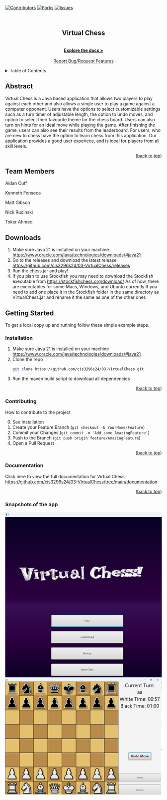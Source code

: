 <a name="readme-top"></a>

[![Contributors][contributors-shield]][contributors-url]
[![Forks][forks-shield]][forks-url]
[![Issues][issues-shield]][issues-url]



<br />
<div align="center">

<h2 align="center">Virtual Chess</h2>

  <p align="center">
    <br />
    <a href="https://github.com/cis3296s24/03-VirtualChess/tree/main/documentation"><strong>Explore the docs »</strong></a>
    <br />
    <br />
    ·
    <a href="https://github.com/cis3296s24/03-VirtualChess/issues">Report Bug/Request Features</a>
    ·
  </p>
</div>



<!-- TABLE OF CONTENTS -->
<details>
  <summary>Table of Contents</summary>
  <ol>
    <li>
      <a href="#abstract">Abstract</a>
    </li>
    <li>
      <a href="#team-members">Team Members</a>
    </li>
    <li>
      <a href="#downloads">Downloads</a>
    </li>
    <li>
      <a href="#getting-started">Getting Started</a>
      <ul>
        <li><a href="#installation">Installation</a></li>
        <li><a href="#contributing">Contributing</a></li>
        <li><a href="#documentation">Documentation</a></li>
      </ul>
    </li>

  </ol>
</details>



<!-- ABOUT THE PROJECT -->
## Abstract
Virtual Chess is a Java based application that allows two players to play against each other and also allows a single user to play a game against a computer opponent. Users have the options to select customizable settings such as a turn timer of adjustable length, the option to undo moves, and option to select their favourite theme for the chess board. Users can also turn on hints for an ideal move while playing the game. After finishing the game, users can also see their results from the leaderboard. For users, who are new to chess have the option to learn chess from this application. Our application provides a good user experiece, and is ideal for players from all skill levels.

<p align="right">(<a href="#readme-top">back to top</a>)</p>

## Team Members

Aidan Cuff

Kenneth Fonseca

Matt Gibson

Nick Rucinski

Toker Ahmed

## Downloads

1. Make sure Java 21 is installed on your machine
   https://www.oracle.com/java/technologies/downloads/#java21
2. Go to the releases and download the latest release
   https://github.com/cis3296s24/03-VirtualChess/releases
3. Run the chess.jar and play!
4. If you plan to use Stockfish you may need to download the Stockfish executable from
   https://stockfishchess.org/download/
   As of now, there are executables for some Macs, Windows, and Ubuntu currently
   If you need to add one place it in the Stockfish folder in the same directory as
   VirtualChess.jar and rename it the same as one of the other ones

<!-- GETTING STARTED -->
## Getting Started

To get a local copy up and running follow these simple example steps.


### Installation

1. Make sure Java 21 is installed on your machine
   https://www.oracle.com/java/technologies/downloads/#java21
2. Clone the repo
   ```sh
   git clone https://github.com/cis3296s24/03-VirtualChess.git
   ```
3. Run the maven build script to download all dependencies

<p align="right">(<a href="#readme-top">back to top</a>)</p>

### Contributing

How to contribute to the project

0. See Installation
1. Create your Feature Branch (`git checkout -b YourName/Feature`)
2. Commit your Changes (`git commit -m 'Add some AmazingFeature'`)
3. Push to the Branch (`git push origin feature/AmazingFeature`)
4. Open a Pull Request

<p align="right">(<a href="#readme-top">back to top</a>)</p>

### Documentation

Click here to view the full documentation for Virtual Chess: https://github.com/cis3296s24/03-VirtualChess/tree/main/documentation

<p align="right">(<a href="#readme-top">back to top</a>)</p>

[contributors-shield]: https://img.shields.io/github/contributors/cis3296s24/03-VirtualChess.svg?style=for-the-badge
[contributors-url]: https://github.com/cis3296s24/03-VirtualChess/graphs/contributors
[forks-shield]: https://img.shields.io/github/forks/cis3296s24/03-VirtualChess.svg?style=for-the-badge
[forks-url]: https://github.com/cis3296s24/03-VirtualChess/network/members
[issues-shield]: https://img.shields.io/github/issues/cis3296s24/03-VirtualChess.svg?style=for-the-badge
[issues-url]: https://github.com/cis3296s24/03-VirtualChess/issues

### Snapshots of the app
![Screenshot](src/main/resources/assets/snapshot/Menu.png)
<img src="src\main\resources\assets\snapshot\pvp1.png" alt="snapshot"/>
